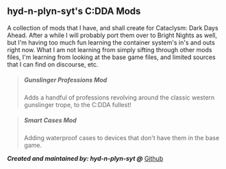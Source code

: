 ## hyd-n-plyn-syt's C:DDA Mods

A collection of mods that I have, and shall create for Cataclysm: Dark Days Ahead. After a while I will probably port them over to Bright Nights as well, but I'm having too much fun learning the container system's in's and outs right now. What I am not learning from simply sifting through other mods files, I'm learning from looking at the base game files, and limited sources that I can find on discourse, etc.

>##### Gunslinger Professions Mod
>Adds a handful of professions revolving around the classic western gunslinger trope, to the C:DDA fullest!

>##### Smart Cases Mod
>Adding waterproof cases to devices that don't have them in the base game.

***Created and maintained by: hyd-n-plyn-syt @*** [Github](https://github.com/hyd-n-plyn-syt/hyd-n-plyn-syt-CDDA-Mods)